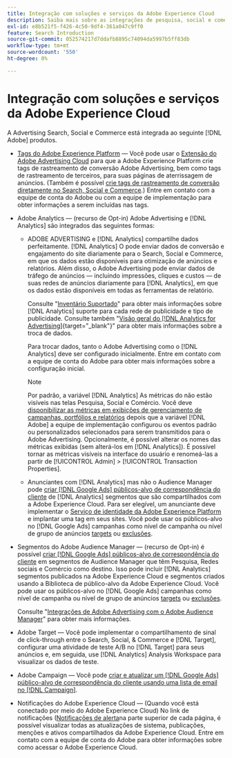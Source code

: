 ```yaml
---
title: Integração com soluções e serviços da Adobe Experience Cloud
description: Saiba mais sobre as integrações de pesquisa, social e comércio com as soluções e os serviços da Adobe Experience Cloud.
exl-id: e8b521f5-f426-4c50-9df4-361a047c9ff0
feature: Search Introduction
source-git-commit: 052574217d7ddafb8895c74094da5997b5ff83db
workflow-type: tm+mt
source-wordcount: '550'
ht-degree: 0%

---
```


# Integração com soluções e serviços da Adobe Experience Cloud

A Advertising Search, Social e Commerce está integrada ao seguinte [!DNL Adobe] produtos.

* [Tags do Adobe Experience Platform](https://experienceleague.adobe.com/docs/experience-platform/tags/extensions/client/overview.html) — Você pode usar o [Extensão do Adobe Advertising Cloud](https://exchange.adobe.com/apps/ec/100155) para que a Adobe Experience Platform crie tags de rastreamento de conversão Adobe Advertising, bem como tags de rastreamento de terceiros, para suas páginas de aterrissagem de anúncios. (Também é possível [crie tags de rastreamento de conversão diretamente no Search, Social e Commerce](/help/search-social-commerce/tools/conversion-tag-generate.md).) Entre em contato com a equipe de conta do Adobe ou com a equipe de implementação para obter informações a serem incluídas nas tags.

* Adobe Analytics — (recurso de Opt-in) Adobe Advertising e [!DNL Analytics] são integrados das seguintes formas:

   * ADOBE ADVERTISING e [!DNL Analytics] compartilhe dados perfeitamente. [!DNL Analytics] O pode enviar dados de conversão e engajamento do site diariamente para o Search, Social e Commerce, em que os dados estão disponíveis para otimização de anúncios e relatórios. Além disso, o Adobe Advertising pode enviar dados de tráfego de anúncios — incluindo impressões, cliques e custos — de suas redes de anúncios diariamente para [!DNL Analytics], em que os dados estão disponíveis em todas as ferramentas de relatório.

     Consulte &quot;[Inventário Suportado](/help/search-social-commerce/introduction/supported-inventory.md)&quot; para obter mais informações sobre [!DNL Analytics] suporte para cada rede de publicidade e tipo de publicidade. Consulte também &quot;[Visão geral do [!DNL Analytics for Advertising]](https://experienceleague.adobe.com/docs/advertising/integrations/analytics/overview.html){target="_blank"}&quot; para obter mais informações sobre a troca de dados.

     Para trocar dados, tanto o Adobe Advertising como o [!DNL Analytics] deve ser configurado inicialmente. Entre em contato com a equipe de conta do Adobe para obter mais informações sobre a configuração inicial.

     >[!NOTE]
     >
     >Por padrão, a variável [!DNL Analytics] As métricas do não estão visíveis nas telas Pesquisa, Social e Comércio. Você deve [disponibilizar as métricas em exibições de gerenciamento de campanhas, portfólios e relatórios](/help/search-social-commerce/admin/transaction-properties/transaction-property-about.md) depois que a variável [!DNL Adobe] a equipe de implementação configurou os eventos padrão ou personalizados selecionados para serem transmitidos para o Adobe Advertising. Opcionalmente, é possível alterar os nomes das métricas exibidas (sem alterá-los em [!DNL Analytics]). É possível tornar as métricas visíveis na interface do usuário e renomeá-las a partir de [!UICONTROL Admin] > [!UICONTROL Transaction Properties].

   * Anunciantes com [!DNL Analytics] mas não o Audience Manager pode [criar [!DNL Google Ads] públicos-alvo de correspondência do cliente](/help/search-social-commerce/campaign-management/campaigns/google-audience-from-adobe-audience.md) de [!DNL Analytics] segmentos que são compartilhados com a Adobe Experience Cloud. Para ser elegível, um anunciante deve implementar o [Serviço de identidade da Adobe Experience Platform](https://experienceleague.adobe.com/docs/id-service/using/home.html) e implantar uma tag em seus sites. Você pode usar os públicos-alvo no [!DNL Google Ads] campanhas como nível de campanha ou nível de grupo de anúncios [targets](/help/search-social-commerce/campaign-management/campaigns/audience-targets-manage.md) ou [exclusões](/help/search-social-commerce/campaign-management/campaigns/audience-exclusions-manage.md).

* Segmentos do Adobe Audience Manager — (recurso de Opt-in) é possível [criar [!DNL Google Ads] públicos-alvo de correspondência do cliente](/help/search-social-commerce/campaign-management/campaigns/google-audience-from-adobe-audience.md) em segmentos de Audience Manager que têm Pesquisa, Redes sociais e Comércio como destino. Isso pode incluir [!DNL Analytics] segmentos publicados na Adobe Experience Cloud e segmentos criados usando a Biblioteca de público-alvo da Adobe Experience Cloud. Você pode usar os públicos-alvo no [!DNL Google Ads] campanhas como nível de campanha ou nível de grupo de anúncios [targets](/help/search-social-commerce/campaign-management/campaigns/audience-targets-manage.md) ou [exclusões](/help/search-social-commerce/campaign-management/campaigns/audience-exclusions-manage.md).

  Consulte &quot;[Integrações de Adobe Advertising com o Adobe Audience Manager](https://experienceleague.adobe.com/docs/advertising/integrations/audience-manager/overview.html)&quot; para obter mais informações.

* Adobe Target — Você pode implementar o compartilhamento de sinal de click-through entre o Search, Social, &amp; Commerce e [!DNL Target], configurar uma atividade de teste A/B no [!DNL Target] para seus anúncios e, em seguida, use [!DNL Analytics] Analysis Workspace para visualizar os dados de teste.

* Adobe Campaign — Você pode [criar e atualizar um [!DNL Google Ads] público-alvo de correspondência do cliente usando uma lista de email no [!DNL Campaign]](/help/search-social-commerce/campaign-management/campaigns/google-audience-from-campaign-email-list.md).

* Notificações do Adobe Experience Cloud — (Quando você está conectado por meio do Adobe Experience Cloud) No link de notificações ([Notificações de alerta](/help/search-social-commerce/assets/notifications-panel.png "Notificações de alerta")na parte superior de cada página, é possível visualizar todas as atualizações de sistema, publicações, menções e ativos compartilhados da Adobe Experience Cloud. Entre em contato com a equipe de conta do Adobe para obter informações sobre como acessar o Adobe Experience Cloud.
